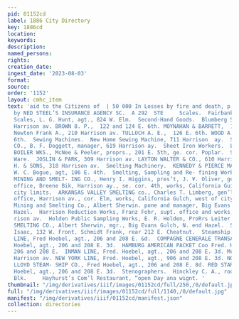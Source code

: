 ```yaml
---
pid: 01152cd
label: 1886 City Directory
key: 1886cd
location: 
keywords: 
description: 
named_persons: 
rights: 
creation_date: 
ingest_date: '2023-08-03'
format: 
source: 
order: '1152'
layout: cmhc_item
text: 'aid to the Citizens of  | 50 000 In Losses by fire and death, p ’ Leadville
  by NED STEEL’S INSURANCE AGENCY SC.  A 292  STE     Scales.  Fairbanke Standard
  Scales, L. G. Hunt, agt., 824 W. Elm.  Second-Hand Goods.  Blumberg Samuel, 120
  Harrison av. BROWN 8. P.,  122 and 124 E. 6th. MOYNAHAN & BARRETT,  182 HE, 6th.
  Newton Frank A., 210 Harrison av. TULLOCH A. E.,  126 E. 6th. WOOD A. C.,  208 E.
  6th.  Sewing Machines.  New Home Sewing Machine, 711 Harrison  ay.  SINCER MANUFACTURING
  CO., B. F. Doggett, manager, 619 Harrison ay.  Sheet Iron Workers.  LEADVILLE STEAM
  BOILER WKS., McNee & Peeler, proprs., 201 E. 5th, ge. cor. Poplar.  Silver and Plated
  Ware.  JOSLIN & PARK, 309 Harrison av. LAYTON WALTER & CO., 610 Harrisen av. SCHENKEIN
  H. & SONS, 318 Harrison av.  Smelting Machinery.  KENNEDY & PIERCE MACHINERY Co.,
  W. C. Bogue, agt, 106 E. 4th.  Smelting, Sampling and Re- fining Works.  AMERICAN
  MINING AND SMELT- ING CO., Henry I. Higgins, pres’t, J. ¥. Oliver, gen’] manager
  office, Breene Bik, Harrison ay., se. cor. 4th, works, California Guich, west of
  city limits.  ARKANSAS VALLEY SMELTING co., Charles T. Limberg, gen’l man- ager,
  office, Harrison av., cor. Elm, works, California Gulch, west of city limits.  Elgin
  Mining and Smelting Co., Albert Sherwin. pone and manager, Big Evans Guich, n. end
  Hazel.  Harrison Reduction Works, Franz Fohr, supt. office and works, foot of Har-
  rison av.  Holden Public Sampling Works, E. R. Holden, ProRrs Leiter av., cor. Front.  MANVILLE
  SMELTING CO., Albert Sherwin, mgr., Big Evans Gulch, N. end Hazel.  Soda Water Manufacturers.  Houghland
  Isaac, 132 W. Front. Schmidt Frank, rear 212 E. Cheatnut.  Steamship Agents.  BALTIMORE
  LINE, Fred Hoebel, agt., 206 and 208 E. &d.  COMPAGNE CENERALE TRANSAT- een Fred.
  Hoebel, agt., 206 and 208 E. 3d.  HAMBURG AMERICAN PACKET Coo Fred. Hoebel agt.,
  206 and 208 E.  INMAN LINE, Fred. Hoebel, agt., 206 and 208 E. 3d. McGee Hugh, 318
  Harrison av. NEW YORK LINE, Fred. Hoebel, agt., 906 and 208 E. 3d. NORTH GERMAN
  LLOYD STEAM- SHIP CO., Fred Hoebel, agt., 206 and 208 E. 8d. RED STAR LINE, Fred.
  Hoebel, agt., 206 and 208 E. 3d.  Stenographers.  Hinckley C. A., room 5 Quincy
  Blk.     Hayhurst’s Com’l Restaurant, “open Day ana wignt. '
thumbnail: "/img/derivatives/iiif/images/01152cd/full/250,/0/default.jpg"
full: "/img/derivatives/iiif/images/01152cd/full/1140,/0/default.jpg"
manifest: "/img/derivatives/iiif/01152cd/manifest.json"
collection: directories
---
```

